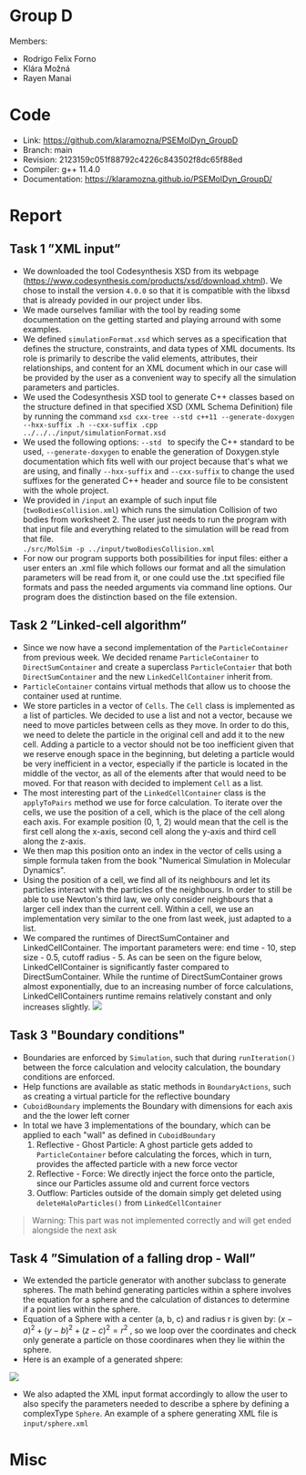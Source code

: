# Group D #
Members:
* Rodrigo Felix Forno
* Klára Možná
* Rayen Manai

# Code #
* Link:     https://github.com/klaramozna/PSEMolDyn_GroupD
* Branch:   main
* Revision: 2123159c051f88792c4226c843502f8dc65f88ed
* Compiler: g++ 11.4.0
* Documentation: https://klaramozna.github.io/PSEMolDyn_GroupD/


# Report #
## Task 1 ”XML input” ##

* We downloaded the tool Codesynthesis XSD from its webpage (https://www.codesynthesis.com/products/xsd/download.xhtml). We chose to install the version ```4.0.0``` so that it is compatible with the libxsd that is already povided in our project under libs.
* We made ourselves familiar with the tool by reading some documentation on the getting started and playing arround with some examples.
* We defined ```simulationFormat.xsd``` which serves as a specification that defines the structure, constraints, and data types of XML documents. Its role is primarily to describe the valid elements, attributes, their relationships, and content for an XML document which in our case will be provided by the user as a convenient way to specify all the simulation parameters and particles.
* We used the Codesynthesis XSD tool to generate C++ classes based on the structure defined in that specified XSD (XML Schema Definition) file by running the command ```xsd cxx-tree --std c++11 --generate-doxygen --hxx-suffix .h --cxx-suffix .cpp  ../../../input/simulationFormat.xsd```
* We used the following options: ```--std ``` to specify the C++ standard to be used, ```--generate-doxygen``` to enable the generation of Doxygen.style documentation which fits well with our project because that's what we are using, and finally ```--hxx-suffix``` and ```--cxx-suffix``` to change the used suffixes for the generated C++ header and source file to be consistent with the whole project.   
* We provided in ```/input``` an example of such input file (```twoBodiesCollision.xml```) which runs the simulation Collision of two bodies from worksheet 2. The user just needs to run the program with that input file and everything related to the simulation will be read from that file.       
``` ./src/MolSim -p ../input/twoBodiesCollision.xml ```
* For now our program supports both possibilities for input files: either a user enters an .xml file which follows our format and all the simulation parameters will be read from it, or one could use the .txt specified file formats and pass the needed arguments via command line options. Our program does the distinction based on the file extension.


## Task 2 ”Linked-cell algorithm” ##
* Since we now have a second implementation of the ```ParticleContainer``` from previous week. We decided rename ```ParticleContainer``` to ```DirectSumContainer``` and create a superclass ```ParticleContaier``` that both ```DirectSumContainer``` and the new ```LinkedCellContainer``` inherit from. 
* ```ParticleContainer``` contains virtual methods that allow us to choose the container used at runtime.
* We store particles in a vector of ```Cells```. The ```Cell``` class is implemented as a list of particles. We decided to use a list and not a vector, because we need to move particles between cells as they move. In order to do this, we need to delete the particle in the original cell and add it to the new cell. Adding a particle to a vector should not be too inefficient given that we reserve enough space in the beginning, but deleting a particle would be very inefficient in a vector, especially if the particle is located in the middle of the vector, as all of the elements after that would need to be moved. For that reason with decided to implement ```Cell``` as a list.
* The most interesting part of the ```LinkedCellContainer``` class is the ```applyToPairs``` method we use for force calculation. To iterate over the cells, we use the position of a cell, which is the place of the cell along each axis. For example position (0, 1, 2) would mean that the cell is the first cell along the x-axis, second cell along the y-axis and third cell along the z-axis.
* We then map this position onto an index in the vector of cells using a simple formula taken from the book "Numerical Simulation in Molecular Dynamics".
* Using the position of a cell, we find all of its neighbours and let its particles interact with the particles of the neighbours. In order to still be able to use Newton's third law, we only consider neighbours that a larger cell index than the current cell. Within a cell, we use an implementation very similar to the one from last week, just adapted to a list.
* We compared the runtimes of DirectSumContainer and LinkedCellContainer. The important parameters were: end time - 10, step size - 0.5, cutoff radius - 5. As can be seen on the figure below, LinkedCellContainer is significantly faster compared to DirectSumContainer. While the runtime of DirectSumContainer grows almost exponentially, due to an increasing number of force calculations, LinkedCellContainers runtime remains relatively constant and only increases slightly.
  <img src=containercomparison.png>

## Task 3 "Boundary conditions" ##

* Boundaries are enforced by ```Simulation```, such that during ```runIteration()``` between the force calculation and velocity calculation, the boundary conditions are enforced.
* Help functions are available as static methods in ```BoundaryActions```, such as creating a virtual particle for the reflective boundary
* ```CuboidBoundary``` implements the Boundary with dimensions for each axis and the the lower left corner
* In total we have 3 implementations of the boundary, which can be applied to each "wall" as defined in ```CuboidBoundary```
  1. Reflective - Ghost Particle: A ghost particle gets added to ```ParticleContainer``` before calculating the forces, which in turn, provides the affected particle with a new force vector
  2. Reflective - Force: We directly inject the force onto the particle, since our Particles assume old and current force vectors
  3. Outflow: Particles outside of the domain simply get deleted using ```deleteHaloParticles()``` from ```LinkedCellContainer```

> Warning: This part was not implemented correctly and will get ended alongside the next ask



## Task 4 ”Simulation of a falling drop - Wall” ##
* We extended the particle generator with another subclass to generate spheres. The math behind generating particles within a sphere involves the equation for a sphere and the calculation of distances to determine if a point lies within the sphere.
* Equation of a Sphere with a center (a, b, c) and radius r is given by: $`(x−a)^2+(y−b)^2+(z−c)^2=r^2 `$ , so we loop over the coordinates and check only generate a particle on those coordinares when they lie within the sphere.
* Here is an example of a generated shpere:   
<img src=Sphere.png>  

* We also adapted the XML input format accordingly to allow the user to also specify the parameters needed to describe a sphere by defining a complexType ```Sphere```. An example of a sphere generating XML file is ```input/sphere.xml```


  
# Misc #

